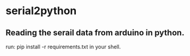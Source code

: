 # serial2python

## Reading the serail data from arduino in python.

run: pip install -r requirements.txt in your shell.
